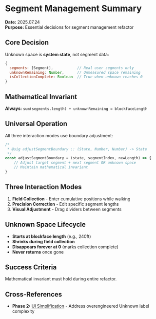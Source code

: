 # Segment Management Summary

**Date:** 2025.07.24  
**Purpose:** Essential decisions for segment management refactor

## Core Decision
Unknown space is **system state**, not segment data:
```javascript
{
  segments: [Segment],           // Real user segments only
  unknownRemaining: Number,      // Unmeasured space remaining  
  isCollectionComplete: Boolean  // True when unknown reaches 0
}
```

## Mathematical Invariant
**Always:** `sum(segments.length) + unknownRemaining = blockfaceLength`

## Universal Operation
All three interaction modes use boundary adjustment:
```javascript
/*
 * @sig adjustSegmentBoundary :: (State, Number, Number) -> State
 */
const adjustSegmentBoundary = (state, segmentIndex, newLength) => {
    // Adjust target segment + next segment OR unknown space
    // Maintain mathematical invariant
}
```

## Three Interaction Modes
1. **Field Collection** - Enter cumulative positions while walking
2. **Precision Correction** - Edit specific segment lengths
3. **Visual Adjustment** - Drag dividers between segments

## Unknown Space Lifecycle
- **Starts at blockface length** (e.g., 240ft)
- **Shrinks during field collection** 
- **Disappears forever at 0** (marks collection complete)
- **Never returns** once gone

## Success Criteria
Mathematical invariant must hold during entire refactor.

## Cross-References
- **Phase 2:** [UI Simplification](../2025.07.27-ui-simplification/summary.md) - Address overengineered Unknown label complexity